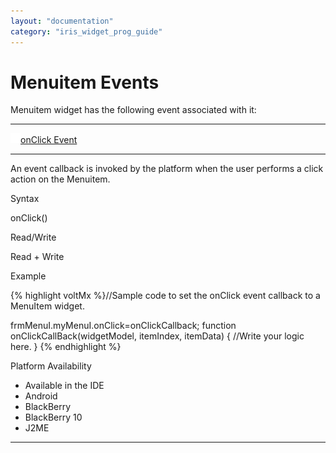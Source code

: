 ```yaml
---
layout: "documentation"
category: "iris_widget_prog_guide"
---
```

                              

Menuitem Events
===============

Menuitem widget has the following event associated with it:

* * *

[![Closed](../Skins/Default/Stylesheets/Images/transparent.gif)](javascript:void(0);)[onClick Event](javascript:void(0);)

* * *

An event callback is invoked by the platform when the user performs a click action on the Menuitem.

Syntax

onClick()

Read/Write

Read + Write

Example

{% highlight voltMx %}//Sample code to set the onClick event callback to a MenuItem widget.

frmMenuI.myMenuI.onClick=onClickCallback;
function onClickCallBack(widgetModel, itemIndex, itemData) {
 //Write your logic here.
 }
{% endhighlight %}

Platform Availability

*   Available in the IDE
*   Android
*   BlackBerry
*   BlackBerry 10
*   J2ME

* * *

